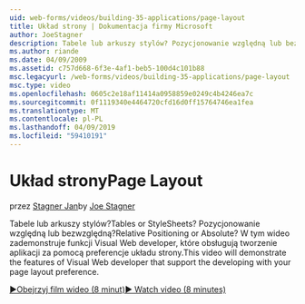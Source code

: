 ```yaml
---
uid: web-forms/videos/building-35-applications/page-layout
title: Układ strony | Dokumentacja firmy Microsoft
author: JoeStagner
description: Tabele lub arkuszy stylów? Pozycjonowanie względną lub bezwzględną? Ten film wideo przedstawiono funkcje programu Visual Web developer, który obsługuje opracowywanie zawartości przy użyciu yo...
ms.author: riande
ms.date: 04/09/2009
ms.assetid: c757d668-6f3e-4af1-beb5-100d4c101b88
msc.legacyurl: /web-forms/videos/building-35-applications/page-layout
msc.type: video
ms.openlocfilehash: 0605c2e18af11414a0958859e0249c4b4246ea7c
ms.sourcegitcommit: 0f1119340e4464720cfd16d0ff15764746ea1fea
ms.translationtype: MT
ms.contentlocale: pl-PL
ms.lasthandoff: 04/09/2019
ms.locfileid: "59410191"
---
```

# <a name="page-layout"></a><span data-ttu-id="f9f31-105">Układ strony</span><span class="sxs-lookup"><span data-stu-id="f9f31-105">Page Layout</span></span>

<span data-ttu-id="f9f31-106">przez [Stagner Jan](https://github.com/JoeStagner)</span><span class="sxs-lookup"><span data-stu-id="f9f31-106">by [Joe Stagner](https://github.com/JoeStagner)</span></span>

<span data-ttu-id="f9f31-107">Tabele lub arkuszy stylów?</span><span class="sxs-lookup"><span data-stu-id="f9f31-107">Tables or StyleSheets?</span></span> <span data-ttu-id="f9f31-108">Pozycjonowanie względną lub bezwzględną?</span><span class="sxs-lookup"><span data-stu-id="f9f31-108">Relative Positioning or Absolute?</span></span> <span data-ttu-id="f9f31-109">W tym wideo zademonstruje funkcji Visual Web developer, które obsługują tworzenie aplikacji za pomocą preferencje układu strony.</span><span class="sxs-lookup"><span data-stu-id="f9f31-109">This video will demonstrate the features of Visual Web developer that support the developing with your page layout preference.</span></span>

[<span data-ttu-id="f9f31-110">&#9654;Obejrzyj film wideo (8 minut)</span><span class="sxs-lookup"><span data-stu-id="f9f31-110">&#9654; Watch video (8 minutes)</span></span>](https://channel9.msdn.com/Blogs/ASP-NET-Site-Videos/page-layout)
